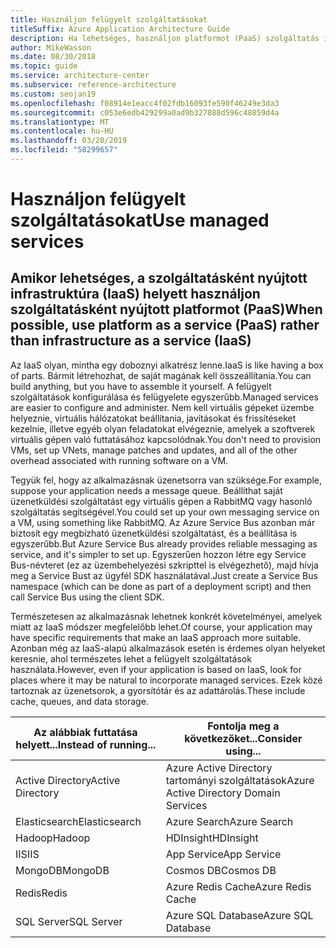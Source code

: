 ```yaml
---
title: Használjon felügyelt szolgáltatásokat
titleSuffix: Azure Application Architecture Guide
description: Ha lehetséges, használjon platformot (PaaS) szolgáltatás infrastruktúrán szolgáltatás (IaaS).
author: MikeWasson
ms.date: 08/30/2018
ms.topic: guide
ms.service: architecture-center
ms.subservice: reference-architecture
ms.custom: seojan19
ms.openlocfilehash: f08914e1eacc4f02fdb16093fe590f46249e3da3
ms.sourcegitcommit: c053e6edb429299a0ad9b327888d596c48859d4a
ms.translationtype: MT
ms.contentlocale: hu-HU
ms.lasthandoff: 03/20/2019
ms.locfileid: "58299657"
---
```

# <a name="use-managed-services"></a><span data-ttu-id="727f4-103">Használjon felügyelt szolgáltatásokat</span><span class="sxs-lookup"><span data-stu-id="727f4-103">Use managed services</span></span>

## <a name="when-possible-use-platform-as-a-service-paas-rather-than-infrastructure-as-a-service-iaas"></a><span data-ttu-id="727f4-104">Amikor lehetséges, a szolgáltatásként nyújtott infrastruktúra (IaaS) helyett használjon szolgáltatásként nyújtott platformot (PaaS)</span><span class="sxs-lookup"><span data-stu-id="727f4-104">When possible, use platform as a service (PaaS) rather than infrastructure as a service (IaaS)</span></span>

<span data-ttu-id="727f4-105">Az IaaS olyan, mintha egy doboznyi alkatrész lenne.</span><span class="sxs-lookup"><span data-stu-id="727f4-105">IaaS is like having a box of parts.</span></span> <span data-ttu-id="727f4-106">Bármit létrehozhat, de saját magának kell összeállítania.</span><span class="sxs-lookup"><span data-stu-id="727f4-106">You can build anything, but you have to assemble it yourself.</span></span> <span data-ttu-id="727f4-107">A felügyelt szolgáltatások konfigurálása és felügyelete egyszerűbb.</span><span class="sxs-lookup"><span data-stu-id="727f4-107">Managed services are easier to configure and administer.</span></span> <span data-ttu-id="727f4-108">Nem kell virtuális gépeket üzembe helyeznie, virtuális hálózatokat beállítania, javításokat és frissítéseket kezelnie, illetve egyéb olyan feladatokat elvégeznie, amelyek a szoftverek virtuális gépen való futtatásához kapcsolódnak.</span><span class="sxs-lookup"><span data-stu-id="727f4-108">You don't need to provision VMs, set up VNets, manage patches and updates, and all of the other overhead associated with running software on a VM.</span></span>

<span data-ttu-id="727f4-109">Tegyük fel, hogy az alkalmazásnak üzenetsorra van szüksége.</span><span class="sxs-lookup"><span data-stu-id="727f4-109">For example, suppose your application needs a message queue.</span></span> <span data-ttu-id="727f4-110">Beállíthat saját üzenetküldési szolgáltatást egy virtuális gépen a RabbitMQ vagy hasonló szolgáltatás segítségével.</span><span class="sxs-lookup"><span data-stu-id="727f4-110">You could set up your own messaging service on a VM, using something like RabbitMQ.</span></span> <span data-ttu-id="727f4-111">Az Azure Service Bus azonban már biztosít egy megbízható üzenetküldési szolgáltatást, és a beállítása is egyszerűbb.</span><span class="sxs-lookup"><span data-stu-id="727f4-111">But Azure Service Bus already provides reliable messaging as service, and it's simpler to set up.</span></span> <span data-ttu-id="727f4-112">Egyszerűen hozzon létre egy Service Bus-névteret (ez az üzembehelyezési szkripttel is elvégezhető), majd hívja meg a Service Bust az ügyfél SDK használatával.</span><span class="sxs-lookup"><span data-stu-id="727f4-112">Just create a Service Bus namespace (which can be done as part of a deployment script) and then call Service Bus using the client SDK.</span></span>

<span data-ttu-id="727f4-113">Természetesen az alkalmazásnak lehetnek konkrét követelményei, amelyek miatt az IaaS módszer megfelelőbb lehet.</span><span class="sxs-lookup"><span data-stu-id="727f4-113">Of course, your application may have specific requirements that make an IaaS approach more suitable.</span></span> <span data-ttu-id="727f4-114">Azonban még az IaaS-alapú alkalmazások esetén is érdemes olyan helyeket keresnie, ahol természetes lehet a felügyelt szolgáltatások használata.</span><span class="sxs-lookup"><span data-stu-id="727f4-114">However, even if your application is based on IaaS, look for places where it may be natural to incorporate managed services.</span></span> <span data-ttu-id="727f4-115">Ezek közé tartoznak az üzenetsorok, a gyorsítótár és az adattárolás.</span><span class="sxs-lookup"><span data-stu-id="727f4-115">These include cache, queues, and data storage.</span></span>

| <span data-ttu-id="727f4-116">Az alábbiak futtatása helyett...</span><span class="sxs-lookup"><span data-stu-id="727f4-116">Instead of running...</span></span> | <span data-ttu-id="727f4-117">Fontolja meg a következőket...</span><span class="sxs-lookup"><span data-stu-id="727f4-117">Consider using...</span></span> |
|-----------------------|-------------|
| <span data-ttu-id="727f4-118">Active Directory</span><span class="sxs-lookup"><span data-stu-id="727f4-118">Active Directory</span></span> | <span data-ttu-id="727f4-119">Azure Active Directory tartományi szolgáltatások</span><span class="sxs-lookup"><span data-stu-id="727f4-119">Azure Active Directory Domain Services</span></span> |
| <span data-ttu-id="727f4-120">Elasticsearch</span><span class="sxs-lookup"><span data-stu-id="727f4-120">Elasticsearch</span></span> | <span data-ttu-id="727f4-121">Azure Search</span><span class="sxs-lookup"><span data-stu-id="727f4-121">Azure Search</span></span> |
| <span data-ttu-id="727f4-122">Hadoop</span><span class="sxs-lookup"><span data-stu-id="727f4-122">Hadoop</span></span> | <span data-ttu-id="727f4-123">HDInsight</span><span class="sxs-lookup"><span data-stu-id="727f4-123">HDInsight</span></span> |
| <span data-ttu-id="727f4-124">IIS</span><span class="sxs-lookup"><span data-stu-id="727f4-124">IIS</span></span> | <span data-ttu-id="727f4-125">App Service</span><span class="sxs-lookup"><span data-stu-id="727f4-125">App Service</span></span> |
| <span data-ttu-id="727f4-126">MongoDB</span><span class="sxs-lookup"><span data-stu-id="727f4-126">MongoDB</span></span> | <span data-ttu-id="727f4-127">Cosmos DB</span><span class="sxs-lookup"><span data-stu-id="727f4-127">Cosmos DB</span></span> |
| <span data-ttu-id="727f4-128">Redis</span><span class="sxs-lookup"><span data-stu-id="727f4-128">Redis</span></span> | <span data-ttu-id="727f4-129">Azure Redis Cache</span><span class="sxs-lookup"><span data-stu-id="727f4-129">Azure Redis Cache</span></span> |
| <span data-ttu-id="727f4-130">SQL Server</span><span class="sxs-lookup"><span data-stu-id="727f4-130">SQL Server</span></span> | <span data-ttu-id="727f4-131">Azure SQL Database</span><span class="sxs-lookup"><span data-stu-id="727f4-131">Azure SQL Database</span></span> |
